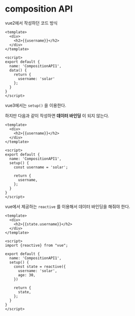 # composition API



vue2에서 작성하던 코드 방식

```vue
<template>
  <div>
    <h2>{{username}}</h2>
  </div>
</template>

<script>
export default {
  name: 'CompositionAPI1',
  data() {
    return {
      username: 'solar'
    };
  }
}
</script>
```



vue3에서는 `setup()` 을 이용한다. 

하지만 다음과 같이 작성하면 **데이터 바인딩** 이 되지 않는다.

```vue
<template>
  <div>
    <h2>{{username}}</h2>
  </div>
</template>

<script>
export default {
  name: 'CompositionAPI1',
  setup() {
    const username = 'solar';

    return {
      username,
    };
  }
}
</script>
```



vue에서 제공하는 `reactive` 를 이용해서 데이터 바인딩을 해줘야 한다.

```vue
<template>
  <div>
    <h2>{{state.username}}</h2>
  </div>
</template>

<script>
import {reactive} from "vue";

export default {
  name: 'CompositionAPI1',
  setup() {
    const state = reactive({
      username: 'solar',
      age: 30,
    })

    return {
      state,
    };
  }
}
</script>
```

